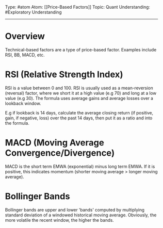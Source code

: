 Type: #atom
Atom: [[Price-Based Factors]]
Topic: Quant 
Understanding: #Exploratory  Understanding

----
# Overview

Technical-based factors are a type of price-based factor. Examples include RSI, BB, MACD, etc.

# RSI (Relative Strength Index)

RSI is a value between 0 and 100. RSI is usually used as a mean-reversion (reversal) factor, where we short it at a high value (e.g 70) and long at a low value (e.g 30). The formula uses average gains and average losses over a lookback window. 

E.g if lookback is 14 days, calculate the average closing return (if positive, gain, if negative, loss) over the past 14 days, then put it as a ratio and into the formula. 

# MACD (Moving Average Convergence/Divergence)

MACD is the short term EMWA (exponential) minus long term EMWA. If it is positive, this indicates momentum (shorter moving average > longer moving average).

# Bollinger Bands

Bollinger bands are upper and lower 'bands' computed by multiplying standard deviation of a windowed historical moving average. Obviously, the more volatile the recent window, the higher the bands.

